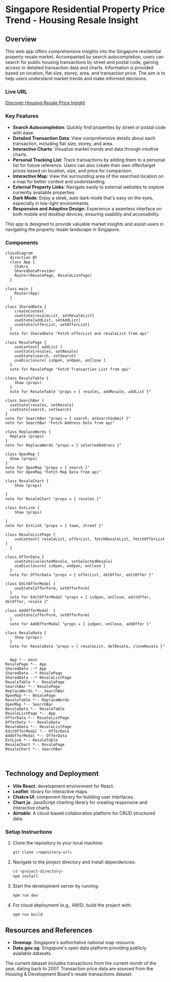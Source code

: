 # Singapore Residential Property Price Trend - Housing Resale Insight

## Overview

This web app offers comprehensive insights into the Singapore residential property resale market. Accompanied by search autocompletion, users can search for public housing transactions by street and postal code, gaining access to detailed transaction data and charts. Information is provided based on location, flat size, storey, area, and transaction price. The aim is to help users understand market trends and make informed decisions.

### Live URL

[Discover Housing Resale Price Insight](https://housing.creaturexd.com)

### Key Features

- **Search Autocompletion**: Quickly find properties by street or postal code with ease.
- **Detailed Transaction Data**: View comprehensive details about each transaction, including flat size, storey, and area.
- **Interactive Charts**: Visualize market trends and data through intuitive charts.
- **Personal Tracking List**: Track transactions by adding them to a personal list for future reference. Users can also create their own offer/target prices based on location, size, and price for comparison.
- **Interactive Map**: View the surrounding area of the searched location on a map for better context and understanding.
- **External Property Links**: Navigate easily to external websites to explore currently available properties.
- **Dark Mode**: Enjoy a sleek, auto dark mode that's easy on the eyes, especially in low-light environments.
- **Responsive and Adaptive Design**: Experience a seamless interface on both mobile and desktop devices, ensuring usability and accessibility.

This app is designed to provide valuable market insights and assist users in navigating the property resale landscape in Singapore.

### Components

```mermaid
classDiagram
  direction BT
  class App {
    Chakra
    SharedDataProvider
    Router(ResalePage, ResaleListPage)
  }

class main {
    Router(App)
  }

class SharedData {
    createContext
    useState[resaleList, setResaleList]
    useState[addList, setAddList]
    useState[offerList, setOfferList]
  }
  note for SharedData "Fetch offerList and resaleList from api"

class ResalePage {
    useContext[ addList ]
    useState[resales, setResale]
    useState[search, setSearch]
    useDisclosure[ isOpen, onOpen, onClose ]
  }
  note for ResalePage "Fetch Transaction List from api"

class ResaleTable {
    Show (props)
  }
  note for ResaleTable "props = { resales, addResale, addList }"

class SearchBar {
  useState[resales, setResale]
  useState[search, setSearch]
}
note for SearchBar "props = { search, onSearchSubmit }"
note for SearchBar "Fetch Address Data from api"

class ReplaceWords {
  Replace (props)
}
note for ReplaceWords "props = { selectedAddress }"

class OpenMap {
  Show (props)
}
note for OpenMap "props = { search }"
note for OpenMap "Fetch Map Data from api"

class ResaleChart {
    Show (props)

}
note for ResaleChart "props = { resales }"

class ExtLink {
    Show (props)

}
note for ExtLink "props = { town, street }"

class ResaleListPage {
    useContext[ resaleList, offerList, fetchResaleList, fetchOfferList ]
  }

class OfferData {
    useState[selectedResale, setSelectedResale]
    useDisclosure[ isOpen, onOpen, onClose ]
  }
  note for OfferData "props = { offerList, delOffer, editOffer }"

class EditOfferModal {
    useState[offerForm, setOfferForm]
  }
  note for EditOfferModal "props = { isOpen, onClose, editOffer, delOffer, resale }"

class AddOfferModal  {
    useState[offerForm, setOfferForm]
  }
  note for AddOfferModal "props = { isOpen, onClose, addOffer }"

class ResaleData {
    Show (props)
  }
  note for ResaleData "props = { resaleList, delResale, cloneResale }"


  App *-- main
ResalePage *-- App
SharedData --* App
SharedData --* ResalePage
SharedData --* ResaleListPage
ResaleTable *-- ResalePage
SearchBar *-- ResalePage
ReplaceWords *-- SearchBar
OpenMap *-- ResalePage
ResaleTable *-- ReplaceWords
OpenMap *-- SearchBar
ResaleData *-- ResaleTable
ResaleListPage *-- App
OfferData *-- ResaleListPage
OfferData *-- ResaleData
ResaleData *-- ResaleListPage
EditOfferModal *-- OfferData
AddOfferModal *-- OfferData
ExtLink *-- ResaleTable
ResaleChart *-- ResalePage
ResaleChart *-- SearchBar



```

## Technology and Deployment

- **Vite React**: development environment for React.
- **Leaflet**: library for interactive maps.
- **Chakra UI**: component library for building user interfaces.
- **Chart.js**: JavaScript charting library for creating responsive and interactive charts.
- **Airtable**: A cloud-based collaboration platform for CRUD structured data.

### Setup Instructions

1. Clone the repository to your local machine:
   ```bash
   git clone <repository-url>
   ```
2. Navigate to the project directory and install dependencies:
   ```bash
   cd <project-directory>
   npm install
   ```
3. Start the development server by running:
   ```bash
   npm run dev
   ```
4. For cloud deployment (e.g., AWS), build the project with:
   ```bash
   npm run build
   ```

## Resources and References

- **Onemap**: Singapore's authoritative national map resource.
- **Data.gov.sg**: Singapore's open data platform providing publicly available datasets.

The current dataset includes transactions from the current month of the year, dating back to 2007. Transaction price data are sourced from the Housing & Development Board's resale transactions dataset.
